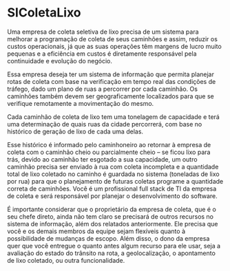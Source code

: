 # SIColetaLixo

Uma empresa de coleta seletiva de lixo precisa de um sistema para melhorar a programação de coleta de seus caminhões e assim, reduzir os custos operacionais, já que as suas operações têm margens de lucro muito pequenas e a eficiência em custos é diretamente responsável pela continuidade e evolução do negócio.

Essa empresa deseja ter um sistema de informação que permita planejar rotas de coleta com base na verificação em tempo real das condições de tráfego, dado um plano de ruas a percorrer por cada caminhão. Os caminhões também devem ser geograficamente localizados para que se verifique remotamente a movimentação do mesmo.

Cada caminhão de coleta de lixo tem uma tonelagem de capacidade e terá uma determinação de quais ruas da cidade percorrerá, com base no histórico de geração de lixo de cada uma delas. 

Esse histórico é informado pelo caminhoneiro ao retornar à empresa de coleta com o caminhão cheio ou parcialmente cheio – se ficou lixo para trás, devido ao caminhão ter esgotado a sua capacidade, um outro caminhão precisa ser enviado à rua com coleta incompleta e a quantidade total de lixo coletado no caminho é guardada no sistema (toneladas de lixo por rua) para que o planejamento de futuras coletas programe a quantidade correta de caminhões. Você é um profissional full stack de TI da empresa de coleta e será responsável por planejar o desenvolvimento do software.

É importante considerar que o proprietário da empresa de coleta, que é o seu chefe direto, ainda não tem claro se precisará de outros recursos no sistema de informação, além dos relatados anteriormente. Ele precisa que você e os demais membros da equipe sejam flexíveis quanto à possibilidade de mudanças de escopo. Além disso, o dono da empresa quer que você entregue o quanto antes algum recurso para ele usar, seja a avaliação do estado do trânsito na rota, a geolocalização, o apontamento de lixo coletado, ou outra funcionalidade.

